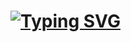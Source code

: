 # [![Typing SVG](https://readme-typing-svg.demolab.com?font=Fira+Code&size=24&pause=1000&color=D20000&random=false&width=435&lines=Antonino+Lorenzo)](https://git.io/typing-svg)
<!-- Resource: https://readme-typing-svg.demolab.com/demo/ -->


<!--
|                                               |                                                                                    |
| --------------------------------------------- | ---------------------------------------------------------------------------------- |
| [TryHackMe](https://tryhackme.com/p/aLorenzo) | <img src="https://tryhackme-badges.s3.amazonaws.com/aLorenzo.png" alt="TryHackMe"> |

- Is this the only way I can proof Penetration Testing skills? yay

-->
<!--
**Skills** 

[![My Skills](https://skillicons.dev/icons?i=python,fastapi,docker,kali)](https://skillicons.dev)

- I only know python btw (looking to add go...)
- I "know" FastAPI (never used https or proxies or set it on a production server)

-->
<!-- Resource: https://skillicons.dev/ -->
